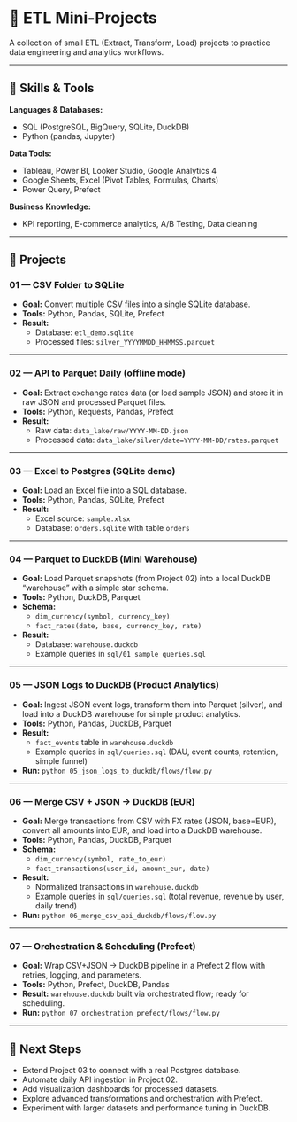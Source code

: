 # 🚀 ETL Mini-Projects

A collection of small ETL (Extract, Transform, Load) projects to practice data engineering and analytics workflows.

---

## 🧠 Skills & Tools

**Languages & Databases:**
- SQL (PostgreSQL, BigQuery, SQLite, DuckDB)
- Python (pandas, Jupyter)

**Data Tools:**
- Tableau, Power BI, Looker Studio, Google Analytics 4
- Google Sheets, Excel (Pivot Tables, Formulas, Charts)
- Power Query, Prefect

**Business Knowledge:**
- KPI reporting, E-commerce analytics, A/B Testing, Data cleaning

---

## 📂 Projects

### 01 — CSV Folder to SQLite
- **Goal:** Convert multiple CSV files into a single SQLite database.  
- **Tools:** Python, Pandas, SQLite, Prefect  
- **Result:**  
  - Database: `etl_demo.sqlite`  
  - Processed files: `silver_YYYYMMDD_HHMMSS.parquet`

---

### 02 — API to Parquet Daily (offline mode)
- **Goal:** Extract exchange rates data (or load sample JSON) and store it in raw JSON and processed Parquet files.  
- **Tools:** Python, Requests, Pandas, Prefect  
- **Result:**  
  - Raw data: `data_lake/raw/YYYY-MM-DD.json`  
  - Processed data: `data_lake/silver/date=YYYY-MM-DD/rates.parquet`  

---

### 03 — Excel to Postgres (SQLite demo)
- **Goal:** Load an Excel file into a SQL database.  
- **Tools:** Python, Pandas, SQLite, Prefect  
- **Result:**  
  - Excel source: `sample.xlsx`  
  - Database: `orders.sqlite` with table `orders`

---

### 04 — Parquet to DuckDB (Mini Warehouse)
- **Goal:** Load Parquet snapshots (from Project 02) into a local DuckDB “warehouse” with a simple star schema.  
- **Tools:** Python, DuckDB, Parquet  
- **Schema:**  
  - `dim_currency(symbol, currency_key)`  
  - `fact_rates(date, base, currency_key, rate)`  
- **Result:**  
  - Database: `warehouse.duckdb`  
  - Example queries in `sql/01_sample_queries.sql`

---

### 05 — JSON Logs to DuckDB (Product Analytics)
- **Goal:** Ingest JSON event logs, transform them into Parquet (silver), and load into a DuckDB warehouse for simple product analytics.  
- **Tools:** Python, Pandas, DuckDB, Parquet  
- **Result:**  
  - `fact_events` table in `warehouse.duckdb`  
  - Example queries in `sql/queries.sql` (DAU, event counts, retention, simple funnel)  
- **Run:** `python 05_json_logs_to_duckdb/flows/flow.py`

---

### 06 — Merge CSV + JSON → DuckDB (EUR)
- **Goal:** Merge transactions from CSV with FX rates (JSON, base=EUR), convert all amounts into EUR, and load into a DuckDB warehouse.  
- **Tools:** Python, Pandas, DuckDB, Parquet  
- **Schema:**  
  - `dim_currency(symbol, rate_to_eur)`  
  - `fact_transactions(user_id, amount_eur, date)`  
- **Result:**  
  - Normalized transactions in `warehouse.duckdb`  
  - Example queries in `sql/queries.sql` (total revenue, revenue by user, daily trend)  
- **Run:** `python 06_merge_csv_api_duckdb/flows/flow.py`

---

### 07 — Orchestration & Scheduling (Prefect)
- **Goal:** Wrap CSV+JSON → DuckDB pipeline in a Prefect 2 flow with retries, logging, and parameters.  
- **Tools:** Python, Prefect, DuckDB, Pandas  
- **Result:** `warehouse.duckdb` built via orchestrated flow; ready for scheduling.  
- **Run:** `python 07_orchestration_prefect/flows/flow.py`

---

## 📌 Next Steps
- Extend Project 03 to connect with a real Postgres database.  
- Automate daily API ingestion in Project 02.  
- Add visualization dashboards for processed datasets.  
- Explore advanced transformations and orchestration with Prefect.  
- Experiment with larger datasets and performance tuning in DuckDB.  
